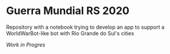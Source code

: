 # Guerra Mundial RS 2020

Repository with a notebook trying to develop an app to support a WorldWarBot-like bot with Rio Grande do Sul's cities

_Work in Progres_